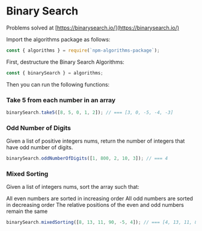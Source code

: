 # Binary Search

Problems solved at [https://binarysearch.io/](https://binarysearch.io/)

Import the algorithms package as follows:

```js
const { algorithms } = require(`npm-algorithms-package`);
```

First, destructure the Binary Search Algorithms:

```js
const { binarySearch } = algorithms;
```

Then you can run the following functions:

### Take 5 from each number in an array

```js
binarySearch.take5([8, 5, 0, 1, 2]); // === [3, 0, -5, -4, -3]
```

### Odd Number of Digits

Given a list of positive integers nums, return the number of integers that have odd number of digits.

```js
binarySearch.oddNumberOfDigits([1, 800, 2, 10, 3]); // === 4
```

### Mixed Sorting

Given a list of integers nums, sort the array such that:

All even numbers are sorted in increasing order
All odd numbers are sorted in decreasing order
The relative positions of the even and odd numbers remain the same

```js
binarySearch.mixedSorting([8, 13, 11, 90, -5, 4]); // === [4, 13, 11, 8, -5, 90]
```
